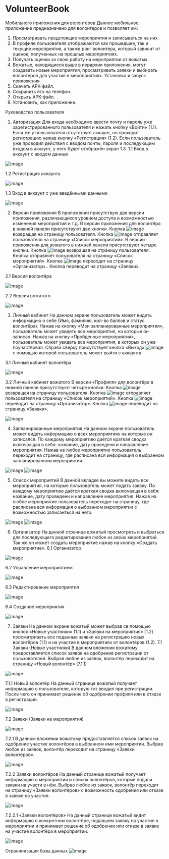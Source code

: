 # VolunteerBook

Мобильного приложения для волонтеров
Данное мобильное приложение предназначено для волонтеров и позволяет им:

1.	Просматривать предстоящие мероприятия и записываться на них.
2.	В профиле пользователя отображаются как прошедшие, так и текущие мероприятия, а также ранг волонтера, который зависит от оценок, полученных на прошлых мероприятиях.
3.	Получать оценки за свою работу на мероприятии от вожатых.
4.	Вожатые, находящиеся выше в иерархии приложения, могут создавать новые мероприятия, просматривать заявки и выбирать волонтеров для участия в мероприятиях.
Установка и запуск приложения
1.	Скачать APK-файл. 
2.	Сохранить его на телефон. 
3.	Открыть APK-файл. 
4.	Установить, как приложение.



Руководство пользователя
1. Авторизация
Для входа необходимо ввести почту и пароль уже зарегистрированного пользователя и нажать кнопку «Войти» (1.1). Если же у пользователя отсутствует аккаунт, он проходит регистрацию нажав кнопку «Регистрация» (1.2). Если пользователь уже проводил действия с вводом почты, пароля и последующим входом в аккаунт, у него будет отображён экран 1.3.
1.1 Вход в аккаунт с вводом данных
   
 ![image](https://github.com/EngiFire/VolunteerBook/assets/107999830/9d85ed35-a8ae-439f-b377-09fc103c71e6)

1.2 Регистрация аккаунта

 ![image](https://github.com/EngiFire/VolunteerBook/assets/107999830/b343096e-b68f-4e9f-a1ec-181d372738e7)

1.3 Вход в аккаунт с уже введёнными данными

 ![image](https://github.com/EngiFire/VolunteerBook/assets/107999830/27b356e0-9a68-46b8-bfd4-2a48cc4a791a)


2. Версии приложения
В приложении присутствую две версии приложения, различающихся уровнем доступа и возможностью изменения мероприятий и т.д.
В версии приложения для волонтёра в нижней панели присутствуют две кнопки. Кнопка ![image](https://github.com/EngiFire/VolunteerBook/assets/107999830/352b110d-c078-4aef-8549-f3aba619f7b7)
 возвращая на страницу пользователя. Кнопка ![image](https://github.com/EngiFire/VolunteerBook/assets/107999830/d40718a3-26bf-4047-b571-a74247af3f64)
 отправляет пользователя на страницу «Список мероприятий».
В версии приложения для вожатого в нижней панели присутствуют четыре кнопки. Кнопка ![image](https://github.com/EngiFire/VolunteerBook/assets/107999830/01b6d30a-f89e-4672-93e7-cbdbefd08f02)
 возвращая на страницу пользователя. Кнопка   отправляет пользователя на страницу «Список мероприятий». Кнопка ![image](https://github.com/EngiFire/VolunteerBook/assets/107999830/7210739b-35ba-4908-a391-34166b2e811b)  переводит на страницу «Организатор».. Кнопка   переводит на страницу «Заявки».


2.1 Версия волонтёра

 ![image](https://github.com/EngiFire/VolunteerBook/assets/107999830/8fd7fba7-4861-4689-9c1c-4ae56caf1a72)

2.2 Версия вожатого

 ![image](https://github.com/EngiFire/VolunteerBook/assets/107999830/1f32f99e-6468-41a9-9281-02c982185c0e)

3. Личный кабинет 
На данном экране пользователь может видеть информацию о себе (Имя, фамилию, кол-во баллов и статус волонтёра). Нажав на кнопку «Мои запланированные мероприятия», пользователь может увидеть все мероприятия, на которые он записан. Нажав на кнопку «Пройденные мероприятия», пользователь может увидеть все мероприятия, в которых он уже поучаствовал. Справа сверху присутствует кнопка «Выход» ![image](https://github.com/EngiFire/VolunteerBook/assets/107999830/46620ea9-7cbf-407c-b40b-504ba8c28a95)
 с помощью которой пользователь может выйти с аккаунта.

3.1 Личный кабинет волонтёра

![image](https://github.com/EngiFire/VolunteerBook/assets/107999830/30f4f3cf-9775-45a2-9f85-04bd1db691cd)

3.2 Личный кабинет вожатого
В версии «Профиля» для волонтёра в нижней панели присутствуют четыре кнопки. Кнопка ![image](https://github.com/EngiFire/VolunteerBook/assets/107999830/8a3d5378-2cf2-4d70-84f9-022a7800d85e)
 возвращая на страницу пользователя. Кнопка ![image](https://github.com/EngiFire/VolunteerBook/assets/107999830/28b2b958-a2f0-48e2-9faf-16d23b0f69a0)
 отправляет пользователя на страницу «Список мероприятий». Кнопка ![image](https://github.com/EngiFire/VolunteerBook/assets/107999830/fffc5188-ff5c-42b8-b9c5-05e63f4064ad)
 переводит на страницу «Организатор». Кнопка ![image](https://github.com/EngiFire/VolunteerBook/assets/107999830/454b0b08-9041-49ec-b878-eeca51c54f7f)
 переводит на страницу «Заявки».
 
 ![image](https://github.com/EngiFire/VolunteerBook/assets/107999830/7a912aae-2888-428d-9c4c-6c1fb513fcc1)



4. Запланированные мероприятия
На данном экране пользователь может видеть информацию о всех мероприятиях на которые он записался. По каждому мероприятию даётся краткая сводка включаэщая в себя: название, дату проведени и направление мероприятия. Нажав на любое мероприятие пользователь переходит на страницу, где расписана вся информация о выбранном запланированном мероприятии.

![image](https://github.com/EngiFire/VolunteerBook/assets/107999830/7a57fe7c-20c5-4186-a135-7ec2208b8899)
![image](https://github.com/EngiFire/VolunteerBook/assets/107999830/29fcca18-fe60-49f7-92f7-9ed0ce9fcb8f)

5.	Список мероприятий
В данной вкладке вы можете видеть все мероприятия, на которые пользователь может подать заявку. По каждому мероприятию даётся краткая сводка включаэщая в себя: название, дату проведени и направление мероприятия. Нажав на любое мероприятие пользователь переходит на страницу, где расписана вся информация о выбранном мероприятии с возможностью записанться на него.

![image](https://github.com/EngiFire/VolunteerBook/assets/107999830/7b1bd51d-ca53-49ea-90a4-8a9c1aa95f51)
![image](https://github.com/EngiFire/VolunteerBook/assets/107999830/00bb40db-b5d9-402b-bc9f-b10bb364cc54)



6.	Организатор
На данной странице вожатый просмотреть и выбраться для последующего редактирования любое из своих мероприятий. Так же он может создать мероприятие нажав на кнопку «Создать мероприятие».
6.1	Организатор
  	
![image](https://github.com/EngiFire/VolunteerBook/assets/107999830/7f0f4679-46cf-439c-9536-7172b461bebe)



6.2	Управление мероприятием

![image](https://github.com/EngiFire/VolunteerBook/assets/107999830/24621d39-fc5e-4742-ba07-09236bdd913e)



6.3	Редактирование мероприятия

![image](https://github.com/EngiFire/VolunteerBook/assets/107999830/b1ac5dec-d02d-478e-8a7a-90a0258df48c)



6.4	Создание мероприятия

![image](https://github.com/EngiFire/VolunteerBook/assets/107999830/279ed426-3dbd-42c7-9417-4cce57876951)



7.	Заявки
На данном экране вожатый может выбрав св помощью кнопок «Новые
участники» (1.1) и «Заявки на мероприятия» (1.2) просматривать все поданные заявки на регистрацию новых волонтёров (1.1)  и на участие в мероприятиях от волонтёров (1.2).
7.1	Заявки (Новые участники)
В данном вложении вожатому предоставляется список заявок на одобрение регистрации от пользователей. Выбрав любое из заявок, волонтёр переходит на страницу «Новый волонтёр» (7.1.1)

![image](https://github.com/EngiFire/VolunteerBook/assets/107999830/9dc24675-855e-42f9-a10d-dd9de54e532e)


7.1.1	Новый волонтёр
На данный странице вожатый получает информацию о пользователе, которую тот вводил при регистрации. После чего он принимает решение об одобрении профиля или в отказе в регистрации.

![image](https://github.com/EngiFire/VolunteerBook/assets/107999830/2b07e1c2-fba8-41ab-b9a5-e5fa90a93de1)




7.2	Заявки (Заявки на мероприятия)

![image](https://github.com/EngiFire/VolunteerBook/assets/107999830/ea4f1424-2629-4863-9e8c-6f7b3fddc1f2)



7.2.1	В данном вложении вожатому предоставляется список заявок на одобрение участие волонтёров в выбранном ими мероприятии. Выбрав любое из заявок, волонтёр переходит на страницу «Заявки волонтёров».

![image](https://github.com/EngiFire/VolunteerBook/assets/107999830/b60fa98a-0da1-45ff-9d9e-fc95b12807fd)




7.2.2	Заявки волонтёров
На данный странице вожатый получает информацию о мероприятии и список волонтёров, которые подали заявки на участи в нём. Выбрав любое из заявок, волонтёр переходит на страницу «Заявки волонтёров» с возможность одобрения или отказе в заявке на участие.

![image](https://github.com/EngiFire/VolunteerBook/assets/107999830/22ae21aa-6cd9-43da-a20b-89ac0e042a0e)



7.2.2.1	«Заявки волонтёров»
На данный странице вожатый видит информацию о конкретном волонтёре, подавшем заявку на участие в мероприятии и принимает решение об одобрении или отказе в заявке на участие волонтёра в мероприятии.

![image](https://github.com/EngiFire/VolunteerBook/assets/107999830/87671b90-232e-4495-86f9-964845154826)



Огранинизация базы данных
![image](https://github.com/EngiFire/VolunteerBook/assets/107999830/6641b82e-9709-482b-baf1-e0784dd5fa4e)


   
